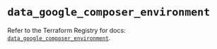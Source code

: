 # `data_google_composer_environment`

Refer to the Terraform Registry for docs: [`data_google_composer_environment`](https://registry.terraform.io/providers/hashicorp/google/6.6.0/docs/data-sources/composer_environment).
